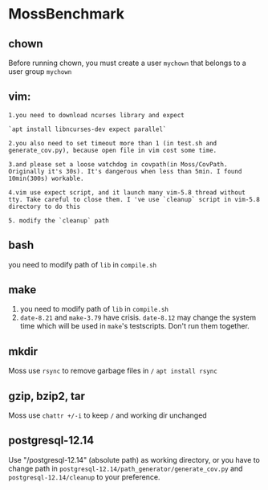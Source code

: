 # MossBenchmark
## chown

Before running chown, you must create a user ```mychown``` that belongs to a user group ```mychown```

## vim: 

    1.you need to download ncurses library and expect

    `apt install libncurses-dev expect parallel`

    2.you also need to set timeout more than 1 (in test.sh and generate_cov.py), because open file in vim cost some time.

    3.and please set a loose watchdog in covpath(in Moss/CovPath. Originally it's 30s). It's dangerous when less than 5min. I found 10min(300s) workable.

    4.vim use expect script, and it launch many vim-5.8 thread without tty. Take careful to close them. I 've use `cleanup` script in vim-5.8 directory to do this

    5. modify the `cleanup` path

## bash

you need to modify path of `lib` in `compile.sh` 

## make

1. you need to modify path of `lib` in `compile.sh`
2. `date-8.21` and `make-3.79` have crisis. `date-8.12` may change the system time which will be used in `make`'s testscripts. Don't run them together.

## mkdir

  Moss use `rsync` to remove garbage files in `/`
    `apt install rsync`
 
## gzip, bzip2, tar

  Moss use `chattr +/-i` to keep `/` and working dir unchanged

## postgresql-12.14

Use "/postgresql-12.14" (absolute path) as working directory, or you have to change path in `postgresql-12.14/path_generator/generate_cov.py` and `postgresql-12.14/cleanup` to your preference.
